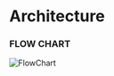 # **Architecture**

### FLOW CHART
![FlowChart](https://user-images.githubusercontent.com/98867361/155836048-6bc9d03a-b775-4f4b-a9bd-65e42299597e.png)
